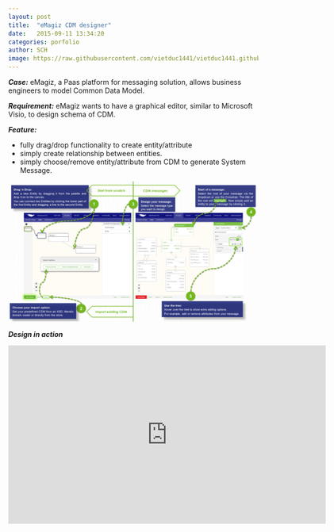 ```yaml
---
layout: post
title:  "eMagiz CDM designer"
date:   2015-09-11 13:34:20
categories: porfolio
author: SCH
image: https://raw.githubusercontent.com/vietduc1441/vietduc1441.github.io/master/img/design_cdm_emagiz_thumb.png
---
```

*__Case:__* eMagiz, a Paas platform for messaging solution, allows business engineers to model Common Data Model.

*__Requirement:__* eMagiz wants to have a graphical editor, similar to Microsoft Visio, to design schema of CDM. 

*__Feature:__*

- fully drag/drop functionality to create entity/attribute
- simply create relationship between entities. 
- simply choose/remove entity/attribute from CDM to generate System Message. 


![Cdm designer](https://raw.githubusercontent.com/vietduc1441/vietduc1441.github.io/master/img/design_cdm_emagiz.png "Cdm designer")

*__Design in action__*

<iframe width="640" height="360" src="https://www.youtube.com/embed/lV-HJW8bsrU?rel=0" frameborder="0" ></iframe>
